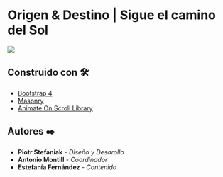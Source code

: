 # Origen & Destino | Sigue el camino del Sol
![](header.png)

## Construido con 🛠️

* [Bootstrap 4](https://getbootstrap.com)
* [Masonry](https://masonry.desandro.com)
* [Animate On Scroll Library](https://michalsnik.github.io/aos/)

## Autores ✒️

* **Piotr Stefaniak** - *Diseño y Desarollo*
* **Antonio Montill** - *Coordinador*
* **Estefanía Fernández** - *Contenido*


